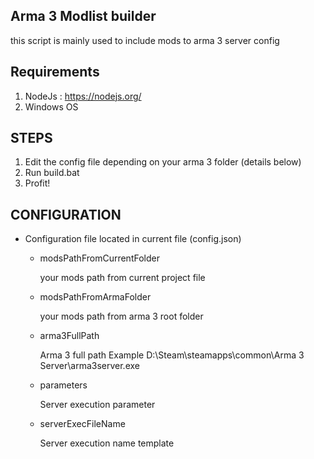 Arma 3 Modlist builder
-------------
this script is mainly used to include mods to arma 3 server config

Requirements
-------------
1. NodeJs : https://nodejs.org/
2. Windows OS

STEPS
-------------
1. Edit the config file depending on your arma 3 folder (details below)
2. Run build.bat
3. Profit!

CONFIGURATION
-------------
 
 * Configuration file located in current file (config.json)

   - modsPathFromCurrentFolder

     your mods path from current project file

   - modsPathFromArmaFolder

     your mods path from arma 3 root folder

   - arma3FullPath

     Arma 3 full path 
     Example
     D:\\Steam\\steamapps\\common\\Arma 3 Server\\arma3server.exe

   - parameters

     Server execution parameter

   - serverExecFileName

     Server execution name template